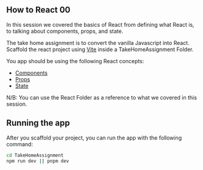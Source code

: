 ## How to React 00

In this session we covered the basics of React from defining what React is, to talking about components, props, and state.

The take home assignment is to convert the vanilla Javascript into React. Scaffold the react project using [Vite](https://vitejs.dev) inside a TakeHomeAssignment Folder.

You app should be using the following React concepts:

- [Components](https://reactjs.org/docs/components-and-props.html)
- [Props](https://reactjs.org/docs/props.html)
- [State](https://reactjs.org/docs/state-and-lifecycle.html)

N/B: You can use the React Folder as a reference to what we covered in this session.

## Running the app

After you scaffold your project, you can run the app with the following command:

```bash
cd TakeHomeAssignment
npm run dev || pnpm dev
```
